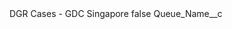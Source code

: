 <?xml version="1.0" encoding="UTF-8"?>
<CustomMetadata xmlns="http://soap.sforce.com/2006/04/metadata" xmlns:xsi="http://www.w3.org/2001/XMLSchema-instance">
    <label>DGR Cases - GDC Singapore</label>
    <protected>false</protected>
    <values>
        <field>Queue_Name__c</field>
        <value xsi:nil="true"/>
    </values>
</CustomMetadata>
